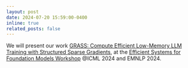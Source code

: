 ```yaml
---
layout: post
date: 2024-07-20 15:59:00-0400
inline: true
related_posts: false
---
```


We will present our work [GRASS: Compute Efficient Low-Memory LLM Training with Structured Sparse Gradients](https://arxiv.org/abs/2406.17660), at the [Efficient Systems for Foundation Models Workshop]([https://pml-workshop.github.io/iclr24/](https://es-fomo.com/)) @ICML 2024 and EMNLP 2024.
